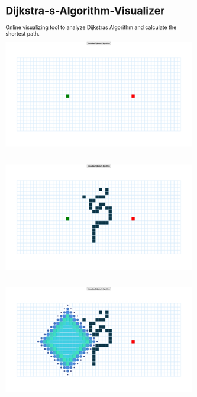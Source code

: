 # Dijkstra-s-Algorithm-Visualizer
Online visualizing tool to analyze Dijkstras Algorithm and calculate the shortest path.





![screen1](Screenshots/screen1.png)


<br>


![screen2](Screenshots/screen2.png)


<br>


![screen3](Screenshots/screen3.png)

